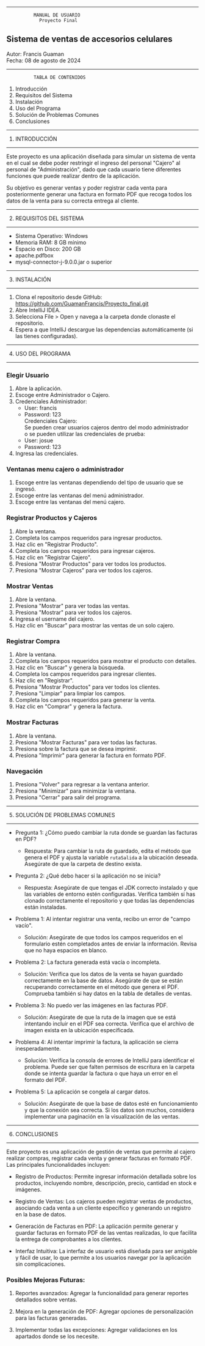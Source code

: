 -----------------------------------------
              MANUAL DE USUARIO
                Proyecto Final
   Sistema de ventas de accesorios celulares
-----------------------------------------

Autor: Francis Guaman  
Fecha: 08 de agosto de 2024

-----------------------------------------
              TABLA DE CONTENIDOS
1. Introducción  
2. Requisitos del Sistema  
3. Instalación  
4. Uso del Programa  
5. Solución de Problemas Comunes  
6. Conclusiones  
-----------------------------------------

1. INTRODUCCIÓN
-----------------------------------------
Este proyecto es una aplicación diseñada para simular 
un sistema de venta en el cual se debe poder restringir el
ingreso del personal "Cajero" al personal de "Administración",
dado que cada usuario tiene diferentes funciones que puede 
realizar dentro de la aplicación.

Su objetivo es generar ventas y poder registrar cada venta
para posteriormente generar una factura en formato PDF que
recoga todos los datos de la venta para su correcta entrega 
al cliente.

-----------------------------------------
2. REQUISITOS DEL SISTEMA
-----------------------------------------
- Sistema Operativo: Windows  
- Memoria RAM: 8 GB mínimo  
- Espacio en Disco: 200 GB  
- apache.pdfbox  
- mysql-connector-j-9.0.0.jar o superior  

-----------------------------------------
3. INSTALACIÓN
-----------------------------------------
1. Clona el repositorio desde GitHub: https://github.com/GuamanFrancis/Proyecto_final.git  
2. Abre IntelliJ IDEA.  
3. Selecciona File > Open y navega a la carpeta donde clonaste el repositorio.  
4. Espera a que IntelliJ descargue las dependencias automáticamente (si las tienes configuradas).  

-----------------------------------------
4. USO DEL PROGRAMA
-----------------------------------------
### Elegir Usuario
1. Abre la aplicación.  
2. Escoge entre Administrador o Cajero.  
3. Credenciales Administrador:  
   - User: francis  
   - Password: 123  
   Credenciales Cajero:  
   Se pueden crear usuarios cajeros dentro del modo administrador  
   o se pueden utilizar las credenciales de prueba:  
   - User: josue  
   - Password: 123  
4. Ingresa las credenciales.  

### Ventanas menu cajero o administrador
1. Escoge entre las ventanas dependiendo del tipo de usuario
   que se ingresó.  
2. Escoge entre las ventanas del menú administrador.  
3. Escoge entre las ventanas del menú cajero.  

### Registrar Productos y Cajeros
1. Abre la ventana.  
2. Completa los campos requeridos para ingresar productos.  
3. Haz clic en "Registrar Producto".  
4. Completa los campos requeridos para ingresar cajeros.  
5. Haz clic en "Registrar Cajero".  
6. Presiona "Mostrar Productos" para ver todos los productos.  
7. Presiona "Mostrar Cajeros" para ver todos los cajeros.  

### Mostrar Ventas 
1. Abre la ventana.  
2. Presiona "Mostrar" para ver todas las ventas.  
3. Presiona "Mostrar" para ver todos los cajeros.  
4. Ingresa el username del cajero.  
5. Haz clic en "Buscar" para mostrar las ventas de un solo cajero.  

### Registrar Compra
1. Abre la ventana.  
2. Completa los campos requeridos para mostrar el producto con detalles.  
3. Haz clic en "Buscar" y genera la búsqueda.  
4. Completa los campos requeridos para ingresar clientes.  
5. Haz clic en "Registrar".  
6. Presiona "Mostrar Productos" para ver todos los clientes.  
7. Presiona "Limpiar" para limpiar los campos.  
8. Completa los campos requeridos para generar la venta.  
9. Haz clic en "Comprar" y genera la factura.  

### Mostrar Facturas 
1. Abre la ventana.  
2. Presiona "Mostrar Facturas" para ver todas las facturas.  
3. Presiona sobre la factura que se desea imprimir.  
4. Presiona "Imprimir" para generar la factura en formato PDF.  

### Navegación
1. Presiona "Volver" para regresar a la ventana anterior.  
2. Presiona "Minimizar" para minimizar la ventana.  
3. Presiona "Cerrar" para salir del programa.  

-----------------------------------------
5. SOLUCIÓN DE PROBLEMAS COMUNES
-----------------------------------------
- Pregunta 1: ¿Cómo puedo cambiar la ruta donde se guardan las facturas en PDF?  
  - Respuesta: Para cambiar la ruta de guardado, edita el método que genera el PDF
  y ajusta la variable `rutaSalida` a la ubicación deseada. Asegúrate 
  de que la carpeta de destino exista.

- Pregunta 2: ¿Qué debo hacer si la aplicación no se inicia?  
  - Respuesta: Asegúrate de que tengas el JDK correcto instalado y que las variables
  de entorno estén configuradas. Verifica también si has clonado 
  correctamente el repositorio y que todas las dependencias están instaladas.

- Problema 1: Al intentar registrar una venta, recibo un error de "campo vacío".  
  - Solución: Asegúrate de que todos los campos requeridos en el formulario estén
  completados antes de enviar la información. Revisa que no haya espacios 
  en blanco.

- Problema 2: La factura generada está vacía o incompleta.  
  - Solución: Verifica que los datos de la venta se hayan guardado correctamente en 
  la base de datos. Asegúrate de que se están recuperando correctamente 
  en el método que genera el PDF. Comprueba también si hay datos en la 
  tabla de detalles de ventas.

- Problema 3: No puedo ver las imágenes en las facturas PDF.  
  - Solución: Asegúrate de que la ruta de la imagen que se está intentando incluir
  en el PDF sea correcta. Verifica que el archivo de imagen exista en 
  la ubicación especificada.

- Problema 4: Al intentar imprimir la factura, la aplicación se cierra inesperadamente.  
  - Solución: Verifica la consola de errores de IntelliJ para identificar el problema.
  Puede ser que falten permisos de escritura en la carpeta donde se intenta 
  guardar la factura o que haya un error en el formato del PDF.

- Problema 5: La aplicación se congela al cargar datos.  
  - Solución: Asegúrate de que la base de datos esté en funcionamiento y que la conexión
  sea correcta. Si los datos son muchos, considera implementar una paginación
  en la visualización de las ventas.

-----------------------------------------
6. CONCLUSIONES
-----------------------------------------
Este proyecto es una aplicación de gestión de ventas que permite al cajero realizar
compras, registrar cada venta y generar facturas en formato PDF. 
Las principales funcionalidades incluyen:

- Registro de Productos: Permite ingresar información detallada sobre los productos, 
  incluyendo nombre, descripción, precio, cantidad en stock e imágenes.
  
- Registro de Ventas: Los cajeros pueden registrar ventas de productos, asociando 
  cada venta a un cliente específico y generando un registro en la base de datos.
  
- Generación de Facturas en PDF: La aplicación permite generar y guardar facturas 
  en formato PDF de las ventas realizadas, lo que facilita la entrega de comprobantes 
  a los clientes.
  
- Interfaz Intuitiva: La interfaz de usuario está diseñada para ser amigable y fácil
  de usar, lo que permite a los usuarios navegar por la aplicación sin complicaciones.

### Posibles Mejoras Futuras:
1. Reportes avanzados: Agregar la funcionalidad para generar reportes detallados
   sobre ventas.

2. Mejora en la generación de PDF: Agregar opciones de personalización para las facturas generadas.
  
3. Implementar todas las excepciones: Agregar validaciones en los apartados donde se los necesite.
